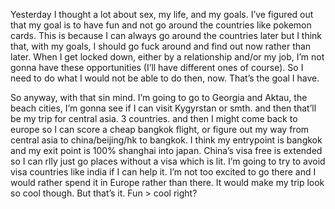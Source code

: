 Yesterday I thought a lot about sex, my life, and my goals. I’ve figured out that my goal is to have fun and not go around the countries like pokemon cards. This is because I can always go around the countries later but I think that, with my goals, I should go fuck around and find out now rather than later. When I get locked down, either by a relationship and/or my job, I’m not gonna have these opportunities (I’ll have different ones of course). So I need to do what I would not be able to do then, now. That’s the goal I have. 

So anyway, with that sin mind. I’m going to go to Georgia and Aktau, the beach cities, I’m gonna see if I can visit Kygyrstan or smth. and then that’ll be my trip for central asia. 3 countries. and then I might come back to europe so I can score a cheap bangkok flight, or figure out my way from central asia to china/beijing/hk to bangkok.
I think my entrypoint is bangkok and my exit point is 100% shanghai into japan. 
China’s visa free is extended so I can rlly just go places without a visa which is lit. I’m going to try to avoid visa countries like india if I can help it. I’m not too excited to go there and I would rather spend it in Europe rather than there. It would make my trip look so cool though. But that’s it. Fun > cool right?